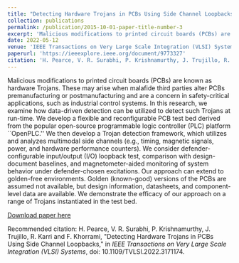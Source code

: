 ```yaml
---
title: "Detecting Hardware Trojans in PCBs Using Side Channel Loopbacks"
collection: publications
permalink: /publication/2015-10-01-paper-title-number-3
excerpt: 'Malicious modifications to printed circuit boards (PCBs) are known as hardware Trojans. These may arise when malafide third parties alter PCBs premanufacturing or postmanufacturing and are a concern in safety-critical applications, such as industrial control systems. In this research, we examine how data-driven detection can be utilized to detect such Trojans at run-time. We develop a flexible and reconfigurable PCB test bed derived from the popular open-source programmable logic controller (PLC) platform ``OpenPLC.'' We then develop a Trojan detection framework, which utilizes and analyzes multimodal side channels (e.g., timing, magnetic signals, power, and hardware performance counters). We consider defender-configurable input/output (I/O) loopback test, comparison with design-document baselines, and magnetometer-aided monitoring of system behavior under defender-chosen excitations. Our approach can extend to golden-free environments. Golden (known-good) versions of the PCBs are assumed not available, but design information, datasheets, and component-level data are available. We demonstrate the efficacy of our approach on a range of Trojans instantiated in the test bed.'
date: 2022-05-12
venue: 'IEEE Transactions on Very Large Scale Integration (VLSI) Systems'
paperurl: 'https://ieeexplore.ieee.org/document/9773327'
citation: 'H. Pearce, V. R. Surabhi, P. Krishnamurthy, J. Trujillo, R. Karri and F. Khorrami, "Detecting Hardware Trojans in PCBs Using Side Channel Loopbacks," in <i>IEEE Transactions on Very Large Scale Integration (VLSI) Systems</i>, doi: 10.1109/TVLSI.2022.3171174.'
---
```

Malicious modifications to printed circuit boards (PCBs) are known as hardware Trojans. These may arise when malafide third parties alter PCBs premanufacturing or postmanufacturing and are a concern in safety-critical applications, such as industrial control systems. In this research, we examine how data-driven detection can be utilized to detect such Trojans at run-time. We develop a flexible and reconfigurable PCB test bed derived from the popular open-source programmable logic controller (PLC) platform ``OpenPLC.'' We then develop a Trojan detection framework, which utilizes and analyzes multimodal side channels (e.g., timing, magnetic signals, power, and hardware performance counters). We consider defender-configurable input/output (I/O) loopback test, comparison with design-document baselines, and magnetometer-aided monitoring of system behavior under defender-chosen excitations. Our approach can extend to golden-free environments. Golden (known-good) versions of the PCBs are assumed not available, but design information, datasheets, and component-level data are available. We demonstrate the efficacy of our approach on a range of Trojans instantiated in the test bed.

[Download paper here](https://ieeexplore.ieee.org/document/9773327)

Recommended citation: H. Pearce, V. R. Surabhi, P. Krishnamurthy, J. Trujillo, R. Karri and F. Khorrami, "Detecting Hardware Trojans in PCBs Using Side Channel Loopbacks," in <i>IEEE Transactions on Very Large Scale Integration (VLSI) Systems</i>, doi: 10.1109/TVLSI.2022.3171174.